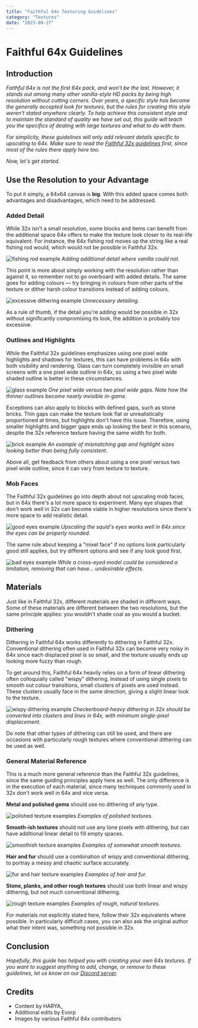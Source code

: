 ```yaml
---
title: "Faithful 64x Texturing Guidelines"
category: "Textures"
date: "2023-09-27"
---
```


# Faithful 64x Guidelines

## Introduction

*Faithful 64x is not the first 64x pack, and won't be the last. However, it stands out among many other vanilla-style HD packs by being high resolution without cutting corners. Over years, a specific style has become the generally accepted look for textures, but the rules for creating this style weren't stated anywhere clearly. To help achieve this consistent style and to maintain the standard of quality we have set out, this guide will teach you the specifics of dealing with large textures and what to do with them.*

*For simplicity, these guidelines will only add relevant details specific to upscaling to 64x. Make sure to read the [Faithful 32x guidelines](/pages/textures/f32-texturing-guidelines) first, since most of the rules there apply here too.*

*Now, let's get started.*

## Use the Resolution to your Advantage

To put it simply, a 64x64 canvas is **big**. With this added space comes both advantages and disadvantages, which need to be addressed.

### Added Detail

While 32x isn't a small resolution, some blocks and items can benefit from the additional space 64x offers to make the texture look closer to its real-life equivalent. For instance, the 64x fishing rod moves up the string like a real fishing rod would, which would not be possible in Faithful 32x.

<img src="/images/textures/f64-texturing-guidelines/fishing_rod.png" alt="fishing rod example" class="center" loading="lazy">
<i class="center">Adding additional detail where vanilla could not.</i>

This point is more about simply working with the resolution rather than against it, so remember not to go overboard with added details. The same goes for adding colours — try bringing in colours from other parts of the texture or dither harsh colour transitions instead of adding colours.

<img src="/images/textures/f64-texturing-guidelines/fermented_spider_eye.png" alt="excessive dithering example" class="center" loading="lazy">
<i class="center">Unnecessary detailing.</i>

As a rule of thumb, if the detail you're adding would be possible in 32x without significantly compromising its look, the addition is probably too excessive.

### Outlines and Highlights

While the Faithful 32x guidelines emphasizes using one pixel wide highlights and shadows for textures, this can have problems in 64x with both visibility and rendering. Glass can turn completely invisible on small screens with a one pixel wide outline in 64x, so using a two pixel wide shaded outline is better in these circumstances.

<img src="/images/textures/f64-texturing-guidelines/glass.png" alt="glass example" class="center" loading="lazy">
<i class="center">One pixel wide versus two pixel wide gaps. Note how the thinner outlines become nearly invisible in-game.</i>

Exceptions can also apply to blocks with defined gaps, such as stone bricks. Thin gaps can make the texture look flat or unrealistically proportioned at times, but highlights don't have this issue. Therefore, using smaller highlights and bigger gaps ends up looking the best in this scenario, despite the 32x reference texture having the same width for both.

<img src="/images/textures/f64-texturing-guidelines/stone_bricks.png" alt="brick example" class="center" loading="lazy">
<i class="center">An example of mismatching gap and highlight sizes looking better than being fully consistent.</i>

Above all, get feedback from others about using a one pixel versus two pixel wide outline, since it can vary from texture to texture.

### Mob Faces

The Faithful 32x guidelines go into depth about not upscaling mob faces, but in 64x there's a lot more space to experiment. Many eye shapes that don't work well in 32x can become viable in higher resolutions since there's more space to add realistic detail.

<img src="/images/textures/f64-texturing-guidelines/squid_eyes.png" alt="good eyes example" class="center" loading="lazy">
<i class="center">Upscaling the squid's eyes works well in 64x since the eyes can be properly rounded.</i>

The same rule about keeping a "mixel face" if no options look particularly good still applies, but try different options and see if any look good first.

<img src="/images/textures/f64-texturing-guidelines/villager_eyes.png" alt="bad eyes example" class="center" loading="lazy">
<i class="center">While a cross-eyed model could be considered a limitation, removing that can have... undesirable effects.</i>

## Materials

Just like in Faithful 32x, different materials are shaded in different ways. Some of these materials are different between the two resolutions, but the same principle applies: you wouldn't shade coal as you would a bucket.

### Dithering

Dithering in Faithful 64x works differently to dithering in Faithful 32x. Conventional dithering often used in Faithful 32x can become very noisy in 64x since each displaced pixel is so small, and the texture usually ends up looking more fuzzy than rough.

To get around this, Faithful 64x heavily relies on a form of linear dithering often colloquially called "wispy" dithering. Instead of using single pixels to smooth out colour transitions, small clusters of pixels are used instead. These clusters usually face in the same direction, giving a slight linear look to the texture.

<img src="/images/textures/f64-texturing-guidelines/linear_dithering.png" alt="wispy dithering example" class="center" loading="lazy">
<i class="center">Checkerboard-heavy dithering in 32x should be converted into clusters and lines in 64x, with minimum single-pixel displacement.</i>

Do note that other types of dithering can still be used, and there are occasions with particularly rough textures where conventional dithering can be used as well.

### General Material Reference

This is a much more general reference than the Faithful 32x guidelines, since the same guiding principles apply here as well. The only difference is in the execution of each material, since many techniques commonly used in 32x don't work well in 64x and vice versa.

**Metal and polished gems** should use no dithering of any type.

<img src="/images/textures/f64-texturing-guidelines/polished.png" alt="polished texture examples" class="center" loading="lazy">
<i class="center">Examples of polished textures.</i>

**Smooth-ish textures** should not use any lone pixels with dithering, but can have additional linear detail to fill empty spaces.

<img src="/images/textures/f64-texturing-guidelines/smooth.png" alt="smoothish texture examples" class="center" loading="lazy">
<i class="center">Examples of somewhat smooth textures.</i>

**Hair and fur** should use a combination of wispy and conventional dithering, to portray a messy and chaotic surface accurately.

<img src="/images/textures/f64-texturing-guidelines/fur.png" alt="fur and hair texture examples" class="center" loading="lazy">
<i class="center">Examples of hair and fur.</i>

**Stone, planks, and other rough textures** should use both linear and wispy dithering, but not much conventional dithering.

<img src="/images/textures/f64-texturing-guidelines/rough.png" alt="rough texture examples" class="center" loading="lazy">
<i class="center">Examples of rough, natural textures.</i>

For materials not explicitly stated here, follow their 32x equivalents where possible. In particularly difficult cases, you can also ask the original author what their intent was, something not possible in 32x.

## Conclusion

*Hopefully, this guide has helped you with creating your own 64x textures. If you want to suggest anything to add, change, or remove to these guidelines, let us know on our [Discord server](https://discord.gg/sN9YRQbBv7).*

## Credits

- Content by HARYA_
- Additional edits by Evorp
- Images by various Faithful 64x contributors